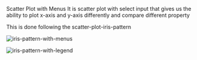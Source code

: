 Scatter Plot with Menus
It is scatter plot with select input that gives us the ability to plot x-axis and y-axis differently and compare different property

This is done following the scatter-plot-iris-pattern 

![iris-pattern-with-menus](https://github.com/nkp1111/html-svg-d3-basics/blob/main/d3-with-react/public/images/Screenshot%202022-09-06%20195314.png?raw=true)

![iris-pattern-with-legend](https://github.com/nkp1111/html-svg-d3-basics/blob/main/d3-with-react/public/images/Screenshot%202022-09-06%20225710.png?raw=true)

